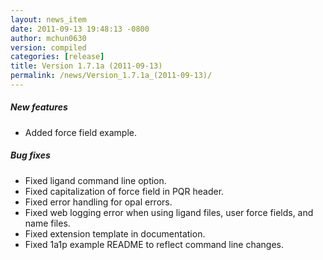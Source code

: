 ```yaml
---
layout: news_item
date: 2011-09-13 19:48:13 -0800
author: mchun0630
version: compiled
categories: [release]
title: Version 1.7.1a (2011-09-13)
permalink: /news/Version_1.7.1a_(2011-09-13)/
---
```


<h5>New features</h5>

<ul>
<li>Added force field example.</li>
</ul>
    
<h5>Bug fixes</h5>

<ul>
<li>Fixed ligand command line option.</li>
<li>Fixed capitalization of force field in PQR header.</li>
<li>Fixed error handling for opal errors.</li>
<li>Fixed web logging error when using ligand files, user force fields, and name files.</li>
<li>Fixed extension template in documentation.</li>
<li>Fixed 1a1p example README to reflect command line changes.</li>
</ul>
